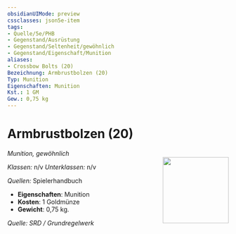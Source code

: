 ```yaml
---
obsidianUIMode: preview
cssclasses: json5e-item
tags:
- Quelle/5e/PHB
- Gegenstand/Ausrüstung
- Gegenstand/Seltenheit/gewöhnlich
- Gegenstand/Eigenschaft/Munition
aliases:
- Crossbow Bolts (20)
Bezeichnung: Armbrustbolzen (20)
Typ: Munition
Eigenschaften: Munition
Kst.: 1 GM
Gew.: 0,75 kg
---
```

# Armbrustbolzen (20)
*Munition, gewöhnlich*    
<img src="Symbolik/Gegenstände.webp" align="right" width="150">

_Klassen:_ n/v 
_Unterklassen:_  n/v

_Quellen:_ Spielerhandbuch

- **Eigenschaften**: Munition
- **Kosten**: 1 Goldmünze
- **Gewicht**: 0,75 kg.

*Quelle: SRD / Grundregelwerk*